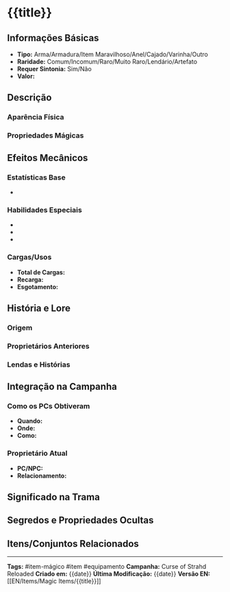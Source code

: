 # {{title}}

## Informações Básicas
- **Tipo:** Arma/Armadura/Item Maravilhoso/Anel/Cajado/Varinha/Outro
- **Raridade:** Comum/Incomum/Raro/Muito Raro/Lendário/Artefato
- **Requer Sintonia:** Sim/Não
- **Valor:** 

## Descrição
### Aparência Física


### Propriedades Mágicas


## Efeitos Mecânicos
### Estatísticas Base
- 

### Habilidades Especiais
- 
- 
- 

### Cargas/Usos
- **Total de Cargas:** 
- **Recarga:** 
- **Esgotamento:** 

## História e Lore
### Origem


### Proprietários Anteriores


### Lendas e Histórias


## Integração na Campanha
### Como os PCs Obtiveram
- **Quando:** 
- **Onde:** 
- **Como:** 

### Proprietário Atual
- **PC/NPC:** 
- **Relacionamento:** 

## Significado na Trama


## Segredos e Propriedades Ocultas


## Itens/Conjuntos Relacionados


---
**Tags:** #item-mágico #item #equipamento
**Campanha:** Curse of Strahd Reloaded
**Criado em:** {{date}}
**Última Modificação:** {{date}}
**Versão EN:** [[EN/Items/Magic Items/{{title}}]]